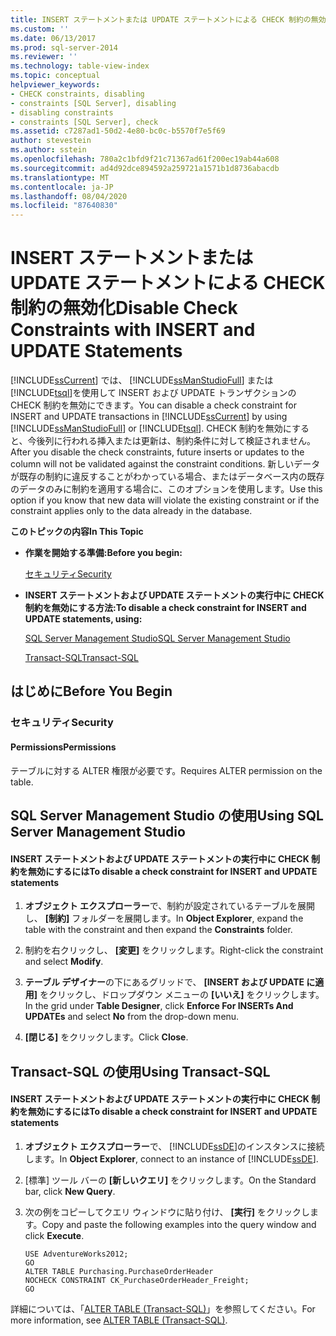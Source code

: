 ```yaml
---
title: INSERT ステートメントまたは UPDATE ステートメントによる CHECK 制約の無効化 | Microsoft Docs
ms.custom: ''
ms.date: 06/13/2017
ms.prod: sql-server-2014
ms.reviewer: ''
ms.technology: table-view-index
ms.topic: conceptual
helpviewer_keywords:
- CHECK constraints, disabling
- constraints [SQL Server], disabling
- disabling constraints
- constraints [SQL Server], check
ms.assetid: c7287ad1-50d2-4e80-bc0c-b5570f7e5f69
author: stevestein
ms.author: sstein
ms.openlocfilehash: 780a2c1bfd9f21c71367ad61f200ec19ab44a608
ms.sourcegitcommit: ad4d92dce894592a259721a1571b1d8736abacdb
ms.translationtype: MT
ms.contentlocale: ja-JP
ms.lasthandoff: 08/04/2020
ms.locfileid: "87640830"
---
```

# <a name="disable-check-constraints-with-insert-and-update-statements"></a><span data-ttu-id="50f63-102">INSERT ステートメントまたは UPDATE ステートメントによる CHECK 制約の無効化</span><span class="sxs-lookup"><span data-stu-id="50f63-102">Disable Check Constraints with INSERT and UPDATE Statements</span></span>
  <span data-ttu-id="50f63-103">[!INCLUDE[ssCurrent](../../includes/sscurrent-md.md)] では、 [!INCLUDE[ssManStudioFull](../../includes/ssmanstudiofull-md.md)] または [!INCLUDE[tsql](../../includes/tsql-md.md)]を使用して INSERT および UPDATE トランザクションの CHECK 制約を無効にできます。</span><span class="sxs-lookup"><span data-stu-id="50f63-103">You can disable a check constraint for INSERT and UPDATE transactions in [!INCLUDE[ssCurrent](../../includes/sscurrent-md.md)] by using [!INCLUDE[ssManStudioFull](../../includes/ssmanstudiofull-md.md)] or [!INCLUDE[tsql](../../includes/tsql-md.md)].</span></span> <span data-ttu-id="50f63-104">CHECK 制約を無効にすると、今後列に行われる挿入または更新は、制約条件に対して検証されません。</span><span class="sxs-lookup"><span data-stu-id="50f63-104">After you disable the check constraints, future inserts or updates to the column will not be validated against the constraint conditions.</span></span> <span data-ttu-id="50f63-105">新しいデータが既存の制約に違反することがわかっている場合、またはデータベース内の既存のデータのみに制約を適用する場合に、このオプションを使用します。</span><span class="sxs-lookup"><span data-stu-id="50f63-105">Use this option if you know that new data will violate the existing constraint or if the constraint applies only to the data already in the database.</span></span>  
  
 <span data-ttu-id="50f63-106">**このトピックの内容**</span><span class="sxs-lookup"><span data-stu-id="50f63-106">**In This Topic**</span></span>  
  
-   <span data-ttu-id="50f63-107">**作業を開始する準備:**</span><span class="sxs-lookup"><span data-stu-id="50f63-107">**Before you begin:**</span></span>  
  
     [<span data-ttu-id="50f63-108">セキュリティ</span><span class="sxs-lookup"><span data-stu-id="50f63-108">Security</span></span>](#Security)  
  
-   <span data-ttu-id="50f63-109">**INSERT ステートメントおよび UPDATE ステートメントの実行中に CHECK 制約を無効にする方法:**</span><span class="sxs-lookup"><span data-stu-id="50f63-109">**To disable a check constraint for INSERT and UPDATE statements, using:**</span></span>  
  
     [<span data-ttu-id="50f63-110">SQL Server Management Studio</span><span class="sxs-lookup"><span data-stu-id="50f63-110">SQL Server Management Studio</span></span>](#SSMSProcedure)  
  
     [<span data-ttu-id="50f63-111">Transact-SQL</span><span class="sxs-lookup"><span data-stu-id="50f63-111">Transact-SQL</span></span>](#TsqlProcedure)  
  
##  <a name="before-you-begin"></a><a name="BeforeYouBegin"></a> <span data-ttu-id="50f63-112">はじめに</span><span class="sxs-lookup"><span data-stu-id="50f63-112">Before You Begin</span></span>  
  
###  <a name="security"></a><a name="Security"></a> <span data-ttu-id="50f63-113">セキュリティ</span><span class="sxs-lookup"><span data-stu-id="50f63-113">Security</span></span>  
  
####  <a name="permissions"></a><a name="Permissions"></a> <span data-ttu-id="50f63-114">Permissions</span><span class="sxs-lookup"><span data-stu-id="50f63-114">Permissions</span></span>  
 <span data-ttu-id="50f63-115">テーブルに対する ALTER 権限が必要です。</span><span class="sxs-lookup"><span data-stu-id="50f63-115">Requires ALTER permission on the table.</span></span>  
  
##  <a name="using-sql-server-management-studio"></a><a name="SSMSProcedure"></a> <span data-ttu-id="50f63-116">SQL Server Management Studio の使用</span><span class="sxs-lookup"><span data-stu-id="50f63-116">Using SQL Server Management Studio</span></span>  
  
#### <a name="to-disable-a-check-constraint-for-insert-and-update-statements"></a><span data-ttu-id="50f63-117">INSERT ステートメントおよび UPDATE ステートメントの実行中に CHECK 制約を無効にするには</span><span class="sxs-lookup"><span data-stu-id="50f63-117">To disable a check constraint for INSERT and UPDATE statements</span></span>  
  
1.  <span data-ttu-id="50f63-118">**オブジェクト エクスプローラー**で、制約が設定されているテーブルを展開し、 **[制約]** フォルダーを展開します。</span><span class="sxs-lookup"><span data-stu-id="50f63-118">In **Object Explorer**, expand the table with the constraint and then expand the **Constraints** folder.</span></span>  
  
2.  <span data-ttu-id="50f63-119">制約を右クリックし、 **[変更]** をクリックします。</span><span class="sxs-lookup"><span data-stu-id="50f63-119">Right-click the constraint and select **Modify**.</span></span>  
  
3.  <span data-ttu-id="50f63-120">**テーブル デザイナー**の下にあるグリッドで、 **[INSERT および UPDATE に適用]** をクリックし、ドロップダウン メニューの **[いいえ]** をクリックします。</span><span class="sxs-lookup"><span data-stu-id="50f63-120">In the grid under **Table Designer**, click **Enforce For INSERTs And UPDATEs** and select **No** from the drop-down menu.</span></span>  
  
4.  <span data-ttu-id="50f63-121">**[閉じる]** をクリックします。</span><span class="sxs-lookup"><span data-stu-id="50f63-121">Click **Close**.</span></span>  
  
##  <a name="using-transact-sql"></a><a name="TsqlProcedure"></a> <span data-ttu-id="50f63-122">Transact-SQL の使用</span><span class="sxs-lookup"><span data-stu-id="50f63-122">Using Transact-SQL</span></span>  
  
#### <a name="to-disable-a-check-constraint-for-insert-and-update-statements"></a><span data-ttu-id="50f63-123">INSERT ステートメントおよび UPDATE ステートメントの実行中に CHECK 制約を無効にするには</span><span class="sxs-lookup"><span data-stu-id="50f63-123">To disable a check constraint for INSERT and UPDATE statements</span></span>  
  
1.  <span data-ttu-id="50f63-124">**オブジェクト エクスプローラー**で、 [!INCLUDE[ssDE](../../includes/ssde-md.md)]のインスタンスに接続します。</span><span class="sxs-lookup"><span data-stu-id="50f63-124">In **Object Explorer**, connect to an instance of [!INCLUDE[ssDE](../../includes/ssde-md.md)].</span></span>  
  
2.  <span data-ttu-id="50f63-125">[標準] ツール バーの **[新しいクエリ]** をクリックします。</span><span class="sxs-lookup"><span data-stu-id="50f63-125">On the Standard bar, click **New Query**.</span></span>  
  
3.  <span data-ttu-id="50f63-126">次の例をコピーしてクエリ ウィンドウに貼り付け、 **[実行]** をクリックします。</span><span class="sxs-lookup"><span data-stu-id="50f63-126">Copy and paste the following examples into the query window and click **Execute**.</span></span>  
  
    ```  
    USE AdventureWorks2012;  
    GO  
    ALTER TABLE Purchasing.PurchaseOrderHeader  
    NOCHECK CONSTRAINT CK_PurchaseOrderHeader_Freight;   
    GO  
    ```  
  
 <span data-ttu-id="50f63-127">詳細については、「[ALTER TABLE &#40;Transact-SQL&#41;](/sql/t-sql/statements/alter-table-transact-sql)」を参照してください。</span><span class="sxs-lookup"><span data-stu-id="50f63-127">For more information, see [ALTER TABLE &#40;Transact-SQL&#41;](/sql/t-sql/statements/alter-table-transact-sql).</span></span>  
  
###  <a name="TsqlExample"></a>  
